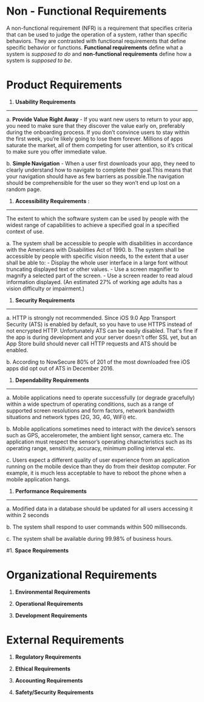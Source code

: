 Non - Functional Requirements
===========
A non-functional requirement (NFR) is a requirement that specifies criteria that can be used to judge the operation of a system, rather than specific behaviors. 
They are contrasted with functional requirements that define specific behavior or functions. **Functional requirements** define what a system is *supposed to do* and **non-functional requirements** define how a system is *supposed to be*.




 # Product Requirements
 
 1. **Usability Requirements**
-----------
a. **Provide Value Right Away** - If you want new users to return to your app, you need to make sure that they discover the value early on, preferably during the onboarding process. If you don’t convince users to stay within the first week, you’re likely going to lose them forever. Millions of apps saturate the market, all of them competing for user attention, so it’s critical to make sure you offer immediate value. 
   
b. **Simple Navigation** - When a user first downloads your app, they need to clearly understand how to navigate to complete their goal.This means that your navigation should have as few barriers as possible.The navigation should be comprehensible for the user so they won’t end up lost on a random page.
    

		
1. **Accessibility Requirements** : 
-----------
The extent to which the software system can be used by people with the widest range of capabilities to achieve a specified goal in a specified context of use.
	
   a. The system shall be accessible to people with disabilities in accordance with the Americans with Disabilities Act of 1990.
   b. The system shall be accessible by people with specific vision needs, to the extent that a user shall be able to:
        - Display the whole user interface in a large font without truncating displayed text or other values.
        - Use a screen magnifier to magnify a selected part of the screen.
        - Use a screen reader to read aloud information displayed.
        (An estimated 27% of working age adults has a vision difficulty or impairment.)

1. **Security Requirements**
-----------
a. HTTP is strongly not recommended. Since iOS 9.0 App Transport Security (ATS) is enabled by default, so you have to use HTTPS instead of not encrypted HTTP. Unfortunately ATS can be easily disabled. That's fine if the app is during development and your server doesn't offer SSL yet, but an App Store build should never call HTTP requests and ATS should be enabled.
    
b. According to NowSecure 80% of 201 of the most downloaded free iOS apps did opt out of ATS in December 2016.

1. **Dependability Requirements**
-----------   
a. Mobile applications need to operate successfully (or degrade gracefully) within a wide spectrum of operating conditions, such as a range of supported screen resolutions and form factors, network bandwidth situations and network types (2G, 3G, 4G, WiFi) etc.
    
b. Mobile applications sometimes need to interact with the device’s sensors such as GPS, accelerometer, the ambient light sensor, camera etc. The application must respect the sensor’s operating characteristics such as its operating range, sensitivity, accuracy, minimum polling interval etc.
    
c. Users expect a different quality of user experience from an application running on the mobile device than they do from their desktop computer. For example, it is much less acceptable to have to reboot the phone when a mobile application hangs.
  
1. **Performance Requirements**
----------- 
   a. Modified data in a database should be updated for all users accessing it within 2 seconds
    
   b. The system shall respond to user commands within 500 milliseconds. 
    
   c. The system shall be available during 99.98% of business hours.


#1. **Space Requirements**



# Organizational Requirements
1. **Environmental Requirements**

1. **Operational Requirements**

1. **Development Requirements**



# External Requirements
1. **Regulatory Requirements**

1. **Ethical Requirements**

1. **Accounting Requirements**

1. **Safety/Security Requirements**
